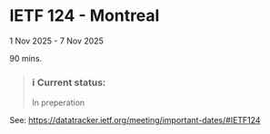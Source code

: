 # IETF 124 - Montreal
1 Nov 2025 - 7 Nov 2025

90 mins.

> ### ℹ️ Current status:
> In preperation

<!-- Notes: https://notes.ietf.org/s/notes-ietf-124-rpp -->

<!-- [Agenda submitted to Datatracker](https://datatracker.ietf.org/meeting/124/materials/agenda-124-rpp) -->
<!-- Preliminary agenda -->
<!-- > Planning and preparations in progress. -->

<!-- Materials: https://datatracker.ietf.org/meeting/124/materials -->
<!-- https://datatracker.ietf.org/meeting/materials -->
<!-- Also see: https://datatracker.ietf.org/meeting/124/session/rpp -->

See: https://datatracker.ietf.org/meeting/important-dates/#IETF124

<!--
see: https://datatracker.ietf.org/doc/html/rfc2418#section-3.1
see: https://datatracker.ietf.org/doc/html/rfc2418#section-6
-->

